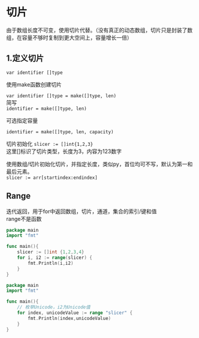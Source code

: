 # 切片

由于数组长度不可变，使用切片代替。（没有真正的动态数组，切片只是封装了数组，在容量不够时复制到更大空间上，容量增长一倍）  

## 1.定义切片

`var identifier []type`

使用make函数创建切片

`var identifier []type = make([]type, len)`  
简写  
`identifier = make([]type, len)`  

可选指定容量  

`identifier = make([]type, len, capacity)` 

切片初始化
`slicer := []int{1,2,3}`  
这里[]标识了切片类型，长度为3，内容为123数字  

使用数组/切片初始化切片，并指定长度，类似py，首位均可不写，默认为第一和最后元素。  
`slicer := arr[startindex:endindex]`

## Range

迭代返回，用于for中返回数组，切片，通道，集合的索引/键和值  
range不是函数  

```go
package main
import "fmt"

func main(){
    slicer := []int {1,2,3,4}
    for i, i2 := range(slicer) {
        fmt.Println(i,i2)
    }
}
```

```go
package main
import "fmt"

func main(){
    // 枚举Unicode，i2为Unicode值
    for index, unicodeValue := range "slicer" {
        fmt.Println(index,unicodeValue)
    }
}
```
